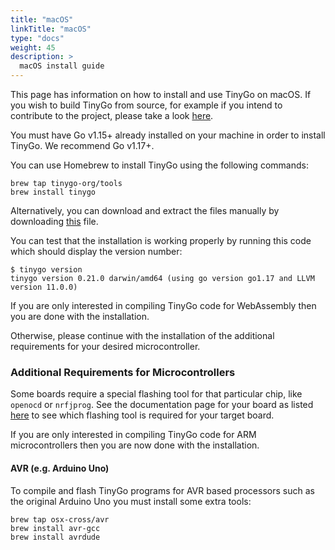 ```yaml
---
title: "macOS"
linkTitle: "macOS"
type: "docs"
weight: 45
description: >
  macOS install guide
---
```


This page has information on how to install and use TinyGo on macOS. If you wish to build TinyGo from source, for example if you intend to contribute to the project, please take a look [here](../../../docs/guides/build).

You must have Go v1.15+ already installed on your machine in order to install TinyGo. We recommend Go v1.17+.

You can use Homebrew to install TinyGo using the following commands:

```shell
brew tap tinygo-org/tools
brew install tinygo
```

Alternatively, you can download and extract the files manually by downloading [this](https://github.com/tinygo-org/tinygo/releases/download/v0.21.0/tinygo0.21.0.darwin-amd64.tar.gz) file.

You can test that the installation is working properly by running this code which should display the version number:

```shell
$ tinygo version
tinygo version 0.21.0 darwin/amd64 (using go version go1.17 and LLVM version 11.0.0)
```

If you are only interested in compiling TinyGo code for WebAssembly then you are done with the installation.

Otherwise, please continue with the installation of the additional requirements for your desired microcontroller.

### Additional Requirements for Microcontrollers

Some boards require a special flashing tool for that particular chip, like `openocd` or `nrfjprog`. See the documentation page for your board as listed [here](../../../docs/reference/microcontrollers/) to see which flashing tool is required for your target board.

If you are only interested in compiling TinyGo code for ARM microcontrollers then you are now done with the installation.

#### AVR (e.g. Arduino Uno)

To compile and flash TinyGo programs for AVR based processors such as the original Arduino Uno you must install some extra tools:

```shell
brew tap osx-cross/avr
brew install avr-gcc
brew install avrdude
```
